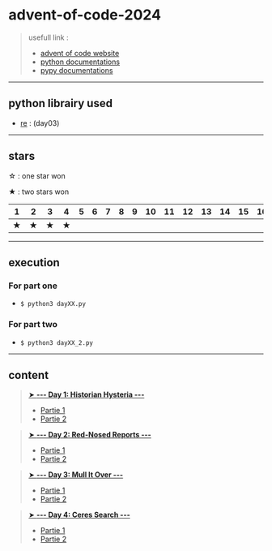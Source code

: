 # advent-of-code-2024

<!--  -->
> usefull link :
>
>- [advent of code website](https://adventofcode.com/)
>- [python documentations](https://docs.python.org/3/)
>- [pypy documentations](https://doc.pypy.org/en/default/)
>

---

## python librairy used

- [re](https://docs.python.org/fr/3/library/re.html) : (day03)

---

## stars

☆ : one star won

★ : two stars won

|1|2|3|4|5|6|7|8|9|10|11|12|13|14|15|16|17|18|19|20|21|22|23|24|25|
|---|---|---|---|---|---|---|---|---|---|---|---|---|---|---|---|---|---|---|---|---|---|---|---|---|
|★|★|★|★||||||||||||||||||||||

---

## execution

### For part one

- `$ python3 dayXX.py`

### For part two

- `$ python3 dayXX_2.py`

---

## content

> [➤ **--- Day 1: Historian Hysteria ---**](https://adventofcode.com/2024/day/1)
>
> - [Partie 1](./day-01/day01.py)
> - [Partie 2](./day-01/day01_2.py)
>
<!---->
> [➤ **--- Day 2: Red-Nosed Reports ---**](https://adventofcode.com/2024/day/2)
>
> - [Partie 1](./day-02/day02.py)
> - [Partie 2](./day-02/day02_2.py)
>
<!---->
> [➤ **--- Day 3: Mull It Over ---**](https://adventofcode.com/2024/day/3)
>
> - [Partie 1](./day-03/day03.py)
> - [Partie 2](./day-03/day03_2.py)
>
<!---->
> [➤ **--- Day 4: Ceres Search ---**](https://adventofcode.com/2024/day/4)
>
> - [Partie 1](./day-04/day04.py)
> - [Partie 2](./day-04/day04_2.py)
>
<!---->